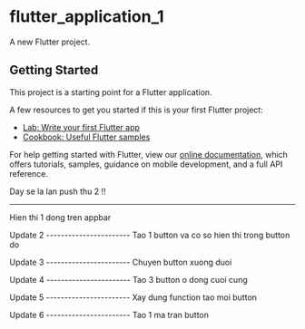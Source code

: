 # flutter_application_1

A new Flutter project.

## Getting Started

This project is a starting point for a Flutter application.

A few resources to get you started if this is your first Flutter project:

- [Lab: Write your first Flutter app](https://flutter.dev/docs/get-started/codelab)
- [Cookbook: Useful Flutter samples](https://flutter.dev/docs/cookbook)

For help getting started with Flutter, view our
[online documentation](https://flutter.dev/docs), which offers tutorials,
samples, guidance on mobile development, and a full API reference.


Day se la lan push thu 2 !!


--------------------------
Hien thi 1 dong tren appbar

Update 2 -----------------------
Tao 1 button va co so hien thi trong button do

Update 3 -----------------------
Chuyen button xuong duoi

Update 4 -----------------------
Tao 3 button o dong cuoi cung

Update 5 -----------------------
Xay dung function tao moi button

Update 6 -----------------------
Tao 1 ma tran button